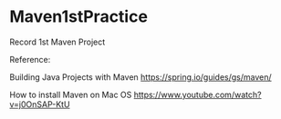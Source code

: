 # Maven1stPractice
Record 1st Maven Project

Reference:

Building Java Projects with Maven
https://spring.io/guides/gs/maven/

How to install Maven on Mac OS
https://www.youtube.com/watch?v=j0OnSAP-KtU
